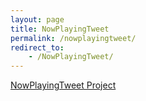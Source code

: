 ```yaml
---
layout: page
title: NowPlayingTweet
permalink: /nowplayingtweet/
redirect_to:
    - /NowPlayingTweet/
---
```


[NowPlayingTweet Project](https://github.com/kPherox/NowPlayingTweet)


